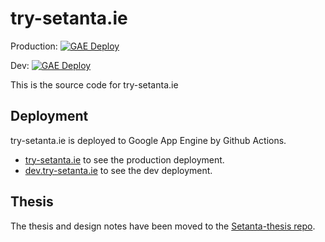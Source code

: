 # try-setanta.ie

Production: [![GAE Deploy](https://github.com/EoinDavey/Setanta-site/actions/workflows/deploy.yaml/badge.svg?branch=master)](https://github.com/EoinDavey/Setanta-site/actions/workflows/deploy.yaml)

Dev: [![GAE Deploy](https://github.com/EoinDavey/Setanta-site/actions/workflows/deploy.yaml/badge.svg?branch=dev)](https://github.com/EoinDavey/Setanta-site/actions/workflows/deploy.yaml)

This is the source code for try-setanta.ie

## Deployment

try-setanta.ie is deployed to Google App Engine by Github Actions.

- [try-setanta.ie](https://try-setanta.ie) to see the production deployment.
- [dev.try-setanta.ie](https://dev.try-setanta.ie) to see the dev deployment.

## Thesis

The thesis and design notes have been moved to the [Setanta-thesis repo](https://github.com/EoinDavey/Setanta-Thesis).
